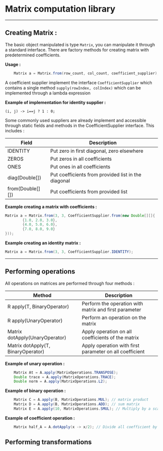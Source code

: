 # Matrix computation library

---

## Creating Matrix : 

The basic object manipulated is type `Matrix`, you can manipulate it through a standard interface. 
There are factory methods for creating matrix with predetermined coefficients.

**Usage :**

```JAVA
    Matrix a = Matrix.from(row_count, col_count, coefficient_supplier);
```

A coefficient supplier implement the interface `CoefficientSupplier` which contains 
a single method `supply(rowIndex, colIndex)` which can be implemented through a lambda expression

**Example of implementation for identity supplier :**

```(i, j) -> i==j ? 1 : 0;```

Some commonly used suppliers are already implement and accessible through static fields and methods in 
the CoefficientSupplier interface. This includes : 

| Field             | Description                                         |
|-------------------|-----------------------------------------------------|
| IDENTITY          | Put zero in first diagonal, zero elsewhere          |
| ZEROS             | Put zeros in all coefficients                       |
| ONES              | Put ones in all coefficients                        |
| diag(Double[])    | Put coefficients from provided list in the diagonal |
| from(Double[][])  | Put coefficients from provided list                 |

**Example creating a matrix with coefficients :**

```JAVA
Matrix a = Matrix.from(3, 3, CoefficientSupplier.from(new Double[][]{
        {1.0, 2.0, 3.0},
        {4.0, 5.0, 6.0},
        {7.0, 8.0, 9.0}
})); 
```

**Example creating an identity matrix :**

```JAVA
Matrix a = Matrix.from(3, 3, CoefficientSupplier.IDENTITY); 
```

---

## Performing operations

All operations on matrices are performed through four methods :

| Method                             | Description                                             |
|------------------------------------|---------------------------------------------------------|
| R apply(T, BinaryOperator)         | Perform the operation with matrix and first parameter   |
| R apply(UnaryOperator)             | Perform an operation on the matrix                      |
| Matrix dotApply(UnaryOperator)     | Apply operation on all coefficients of the matrix       |
| Matrix dotApply(T, BinaryOperator) | Apply operation with first parameter on all coefficient |

**Example of unary operation :**

```JAVA
    Matrix At = A.apply(MatrixOperations.TRANSPOSE);
    Double trace = A.apply(MatrixOperations.TRACE);
    Double norm = A.apply(MatrixOperations.L2);
```

**Example of binary operation :**

```JAVA
    Matrix C = A.apply(B, MatrixOperations.MUL); // matrix product
    Matrix D = A.apply(B, MatrixOperations.ADD); // sum matrix
    Matrix E = A.apply(10, MatrixOperations.SMUL); // Multiply by a scalar
```

**Example of coefficient operation :**

```JAVA
    Matrix half_A = A.dotApply(x -> x/2); // Divide all coefficient by two
```

## Performing transformations

